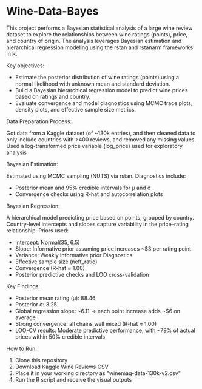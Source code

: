 # Wine-Data-Bayes
This project performs a Bayesian statistical analysis of a large wine review dataset to explore the relationships between wine ratings (points), price, and country of origin. The analysis leverages Bayesian estimation and hierarchical regression modeling using the rstan and rstanarm frameworks in R.

Key objectives:
- Estimate the posterior distribution of wine ratings (points) using a normal likelihood with unknown mean and standard deviation.
- Build a Bayesian hierarchical regression model to predict wine prices based on ratings and country.
- Evaluate convergence and model diagnostics using MCMC trace plots, density plots, and effective sample size metrics.

Data Preparation Process:

Got data from a Kaggle dataset (of ~130k entries), and then cleaned data to only include countries with >400 reviews, and removed any missing values. Used a log-transformed price variable (log_price) used for exploratory analysis

Bayesian Estimation:

Estimated using MCMC sampling (NUTS) via rstan. Diagnostics include:
- Posterior mean and 95% credible intervals for μ and σ
- Convergence checks using R-hat and autocorrelation plots

Bayesian Regression:

A hierarchical model predicting price based on points, grouped by country.
Country-level intercepts and slopes capture variability in the price–rating relationship.
Priors used:
- Intercept: Normal(35, 6.5)
- Slope: Informative prior assuming price increases ~$3 per rating point
- Variance: Weakly informative prior
Diagnostics:
- Effective sample size (neff_ratio)
- Convergence (R-hat ≈ 1.00)
- Posterior predictive checks and LOO cross-validation

Key Findings:

- Posterior mean rating (μ): 88.46
- Posterior σ: 3.25
- Global regression slope: ~6.11 → each point increase adds ~$6 on average
- Strong convergence: all chains well mixed (R-hat ≈ 1.00)
- LOO-CV results: Moderate predictive performance, with ~79% of actual prices within 50% credible intervals

How to Run:
1. Clone this repository
2. Download Kaggle Wine Reviews CSV
3. Place it in your working directory as "winemag-data-130k-v2.csv"
4. Run the R script and receive the visual outputs
